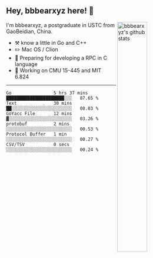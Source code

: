 ## Hey, bbbearxyz here! :wave:

<img align="right" alt="bbbearxyz's github stats" width="40%" src="https://github-readme-stats.vercel.app/api?username=bbbearxyz&show_icons=true">

I'm bbbearxyz, a postgraduate in USTC from GaoBeidian, China.

-   :hammer_and_pick:    know a little in Go and C++
-   :pencil2: Mac OS / Clion
-   :seedling: Preparing for developing a RPC in C language 
-   :thinking: Working on CMU 15-445 and MIT 6.824
---
<!--START_SECTION:waka-->

```text
Go                5 hrs 37 mins   ██████████████████████░░░   87.65 %
Text              30 mins         ██░░░░░░░░░░░░░░░░░░░░░░░   08.03 %
GoYacc File       12 mins         ▓░░░░░░░░░░░░░░░░░░░░░░░░   03.26 %
protobuf          2 mins          ░░░░░░░░░░░░░░░░░░░░░░░░░   00.53 %
Protocol Buffer   1 min           ░░░░░░░░░░░░░░░░░░░░░░░░░   00.27 %
CSV/TSV           0 secs          ░░░░░░░░░░░░░░░░░░░░░░░░░   00.24 %
```

<!--END_SECTION:waka-->
